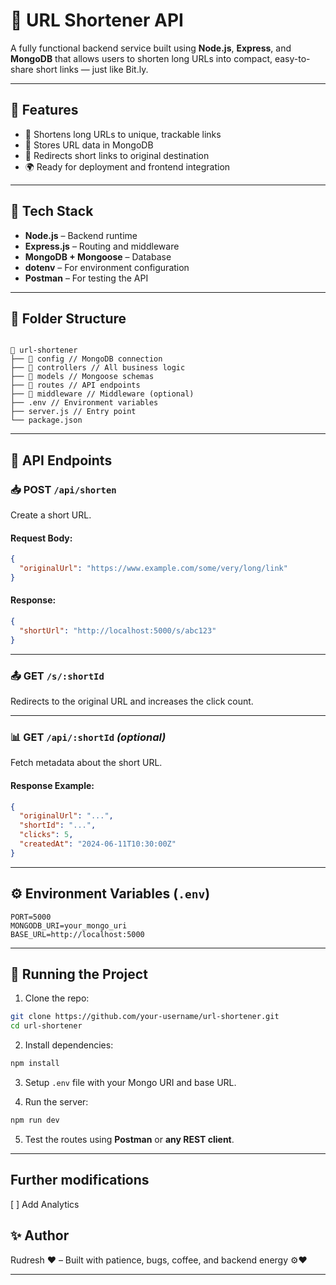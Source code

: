 # 🔗 URL Shortener API

A fully functional backend service built using **Node.js**, **Express**, and **MongoDB** that allows users to shorten long URLs into compact, easy-to-share short links — just like Bit.ly.

---

## 🚀 Features

- 🔗 Shortens long URLs to unique, trackable links
- 📁 Stores URL data in MongoDB
- 🔁 Redirects short links to original destination
- 🌍 Ready for deployment and frontend integration

---

## 🧱 Tech Stack

- **Node.js** – Backend runtime
- **Express.js** – Routing and middleware
- **MongoDB + Mongoose** – Database
- **dotenv** – For environment configuration
- **Postman** – For testing the API

---

## 🧩 Folder Structure

```

📁 url-shortener
├── 📁 config // MongoDB connection
├── 📁 controllers // All business logic
├── 📁 models // Mongoose schemas
├── 📁 routes // API endpoints
├── 📁 middleware // Middleware (optional)
├── .env // Environment variables
├── server.js // Entry point
└── package.json

```

---

## 🔐 API Endpoints

### 📥 POST `/api/shorten`

Create a short URL.

#### Request Body:

```json
{
  "originalUrl": "https://www.example.com/some/very/long/link"
}
```

#### Response:

```json
{
  "shortUrl": "http://localhost:5000/s/abc123"
}
```

---

### 📤 GET `/s/:shortId`

Redirects to the original URL and increases the click count.

---

### 📊 GET `/api/:shortId` _(optional)_

Fetch metadata about the short URL.

#### Response Example:

```json
{
  "originalUrl": "...",
  "shortId": "...",
  "clicks": 5,
  "createdAt": "2024-06-11T10:30:00Z"
}
```

---

## ⚙️ Environment Variables (`.env`)

```env
PORT=5000
MONGODB_URI=your_mongo_uri
BASE_URL=http://localhost:5000
```

---

## 🚀 Running the Project

1. Clone the repo:

```bash
git clone https://github.com/your-username/url-shortener.git
cd url-shortener
```

2. Install dependencies:

```bash
npm install
```

3. Setup `.env` file with your Mongo URI and base URL.

4. Run the server:

```bash
npm run dev
```

5. Test the routes using **Postman** or **any REST client**.

---

## Further modifications

[ ] Add Analytics

## ✨ Author

Rudresh ❤️ –
Built with patience, bugs, coffee, and backend energy ⚙️❤️

---
